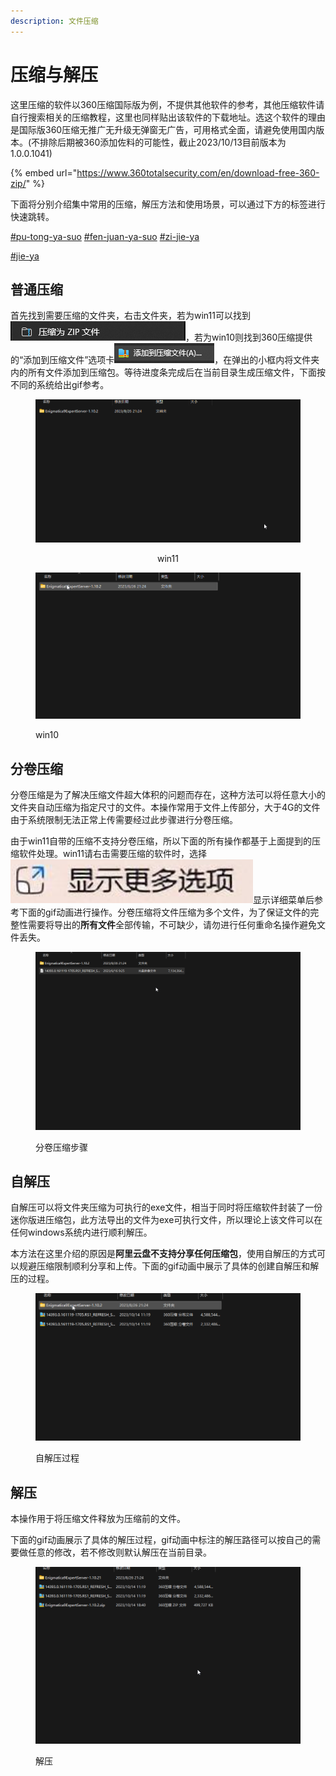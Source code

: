 ```yaml
---
description: 文件压缩
---
```


# 压缩与解压

这里压缩的软件以360压缩国际版为例，不提供其他软件的参考，其他压缩软件请自行搜索相关的压缩教程，这里也同样贴出该软件的下载地址。选这个软件的理由是国际版360压缩无推广无升级无弹窗无广告，可用格式全面，请避免使用国内版本。(不排除后期被360添加佐料的可能性，截止2023/10/13目前版本为1.0.0.1041)

{% embed url="https://www.360totalsecurity.com/en/download-free-360-zip/" %}

下面将分别介绍集中常用的压缩，解压方法和使用场景，可以通过下方的标签进行快速跳转。

[#pu-tong-ya-suo](ya-suo-yu-jie-ya.md#pu-tong-ya-suo "mention") [#fen-juan-ya-suo](ya-suo-yu-jie-ya.md#fen-juan-ya-suo "mention") [#zi-jie-ya](ya-suo-yu-jie-ya.md#zi-jie-ya "mention")

[#jie-ya](ya-suo-yu-jie-ya.md#jie-ya "mention")

## 普通压缩

首先找到需要压缩的文件夹，右击文件夹，若为win11可以找到![](<../../../.gitbook/assets/image (34).png>)，若为win10则找到360压缩提供的“添加到压缩文件”选项卡![](<../../../.gitbook/assets/image (36).png>)，在弹出的小框内将文件夹内的所有文件添加到压缩包。等待进度条完成后在当前目录生成压缩文件，下面按不同的系统给出gif参考。

<div align="center" data-full-width="true">

<figure><img src="../../../.gitbook/assets/explorer_OOKHapvieX.gif" alt=""><figcaption><p>win11</p></figcaption></figure>

</div>

<figure><img src="../../../.gitbook/assets/explorer_44RuGEGNPx.gif" alt=""><figcaption><p>win10</p></figcaption></figure>

## 分卷压缩

分卷压缩是为了解决压缩文件超大体积的问题而存在，这种方法可以将任意大小的文件夹自动压缩为指定尺寸的文件。本操作常用于文件上传部分，大于4G的文件由于系统限制无法正常上传需要经过此步骤进行分卷压缩。

由于win11自带的压缩不支持分卷压缩，所以下面的所有操作都基于上面提到的压缩软件处理。win11请右击需要压缩的软件时，选择![](<../../../.gitbook/assets/image (3) (1).png>)显示详细菜单后参考下面的gif动画进行操作。分卷压缩将文件压缩为多个文件，为了保证文件的完整性需要将导出的**所有文件**全部传输，不可缺少，请勿进行任何重命名操作避免文件丢失。

<figure><img src="../../../.gitbook/assets/explorer_o5qsdzdKu4.gif" alt=""><figcaption><p>分卷压缩步骤</p></figcaption></figure>

## 自解压

自解压可以将文件夹压缩为可执行的exe文件，相当于同时将压缩软件封装了一份迷你版进压缩包，此方法导出的文件为exe可执行文件，所以理论上该文件可以在任何windows系统内进行顺利解压。

本方法在这里介绍的原因是**阿里云盘不支持分享任何压缩包**，使用自解压的方式可以规避压缩限制顺利分享和上传。下面的gif动画中展示了具体的创建自解压和解压的过程。

<figure><img src="../../../.gitbook/assets/explorer_nQsQTt3ta5.gif" alt=""><figcaption><p>自解压过程</p></figcaption></figure>

## 解压

本操作用于将压缩文件释放为压缩前的文件。

下面的gif动画展示了具体的解压过程，gif动画中标注的解压路径可以按自己的需要做任意的修改，若不修改则默认解压在当前目录。

<figure><img src="../../../.gitbook/assets/explorer_xkX21XrkBq.gif" alt=""><figcaption><p>解压</p></figcaption></figure>

